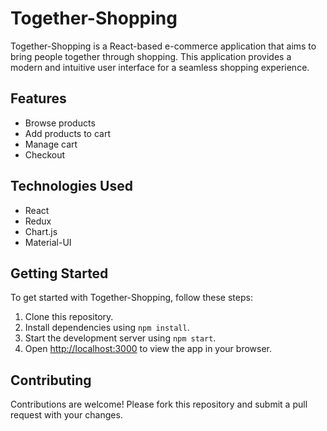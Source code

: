 # Together-Shopping

Together-Shopping is a React-based e-commerce application that aims to bring people together through shopping. This application provides a modern and intuitive user interface for a seamless shopping experience.

## Features

- Browse products
- Add products to cart
- Manage cart
- Checkout

## Technologies Used

- React
- Redux
- Chart.js
- Material-UI

## Getting Started

To get started with Together-Shopping, follow these steps:

1. Clone this repository.
2. Install dependencies using `npm install`.
3. Start the development server using `npm start`.
4. Open [http://localhost:3000](http://localhost:3000) to view the app in your browser.

## Contributing

Contributions are welcome! Please fork this repository and submit a pull request with your changes.
